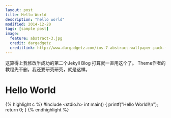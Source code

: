 ```yaml
---
layout: post
title: Hello World
description: "hello world"
modified: 2014-12-20
tags: [sample post]
image:
  feature: abstract-3.jpg
  credit: dargadgetz
  creditlink: http://www.dargadgetz.com/ios-7-abstract-wallpaper-pack-for-iphone-5-and-ipod-touch-retina/
---
```


 这算得上我修改半成功的第二个Jekyll Blog
 打算就一直用这个了。
 Theme作者的教程先不删，我还要研究研究，就是这样。

 # Hello World
{% highlight c %}
 #include <stdio.h>
 int main()
 {
	printf("Hello World!\n"); 
	return 0;
 }
{% endhighlight %}



